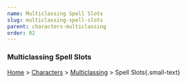 ```yaml
---
name: Multiclassing Spell Slots
slug: multiclassing-spell-slots
parent: characters-multiclassing
order: 02
---
```


### Multiclassing Spell Slots
[Home](dm-operations-center) > [Characters](characters) > [Multiclassing](multiclassing) > Spell Slots{.small-text}